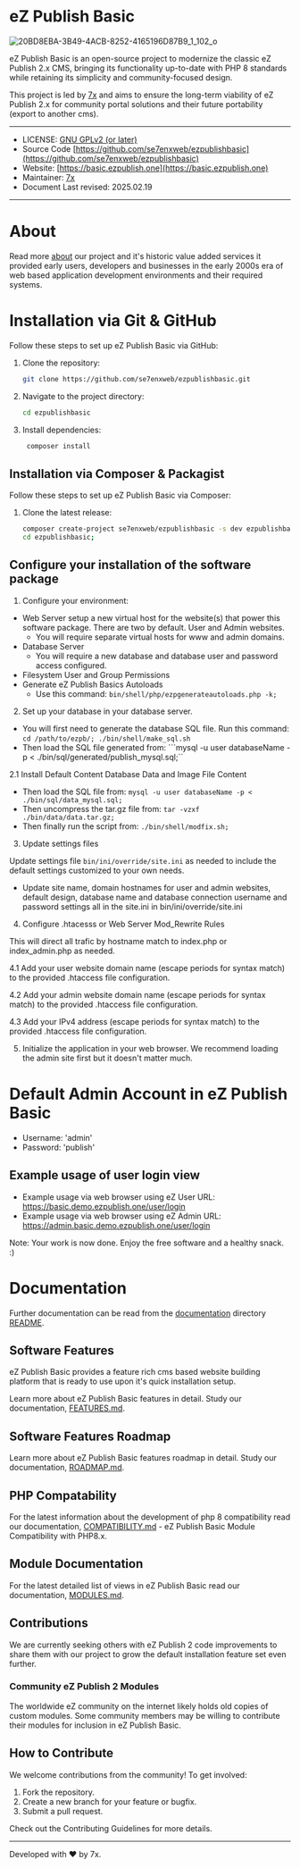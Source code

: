 # eZ Publish Basic

![20BD8EBA-3B49-4ACB-8252-4165196D87B9_1_102_o](https://github.com/user-attachments/assets/9651c6e1-c110-4344-a151-de1b58a473e8)

eZ Publish Basic is an open-source project to modernize the classic eZ Publish 2.x CMS, bringing its functionality up-to-date with PHP 8 standards while retaining its simplicity and community-focused design.

This project is led by [7x](https://se7enx.com) and aims to ensure the long-term viability of eZ Publish 2.x for community portal solutions and their future portability (export to another cms).

---

 * LICENSE: [GNU GPLv2 (or later)](COPYRIGHT.md)
 * Source Code [https://github.com/se7enxweb/ezpublishbasic](https://github.com/se7enxweb/ezpublishbasic)
 * Website:  [https://basic.ezpublish.one](https://basic.ezpublish.one)
 * Maintainer: [7x](https://se7enx.com)
 * Document Last revised: 2025.02.19

---

# About

Read more [about](documentation/ABOUT.md) our project and it's historic value added services it provided early users, developers and businesses in the early 2000s era of web based application development environments and their required systems.

# Installation via Git & GitHub

Follow these steps to set up eZ Publish Basic via GitHub:

1. Clone the repository:
   ```bash
   git clone https://github.com/se7enxweb/ezpublishbasic.git

2. Navigate to the project directory:
   ```bash 
   cd ezpublishbasic

3. Install dependencies:
   ```bash
    composer install

## Installation via Composer & Packagist

Follow these steps to set up eZ Publish Basic via Composer:

1. Clone the latest release:
   ```bash
   composer create-project se7enxweb/ezpublishbasic -s dev ezpublishbasic;
   cd ezpublishbasic;

## Configure your installation of the software package

1. Configure your environment:

- Web Server setup a new virtual host for the website(s) that power this software package. There are two by default. User and Admin websites.
  - You will require separate virtual hosts for www and admin domains.
- Database Server
  - You will require a new database and database user and password access configured.
- Filesystem User and Group Permissions
- Generate eZ Publish Basics Autoloads
  - Use this command: ```bin/shell/php/ezpgenerateautoloads.php -k;```

2. Set up your database in your database server.

- You will first need to generate the database SQL file. Run this command: ```cd /path/to/ezpb/; ./bin/shell/make_sql.sh```
- Then load the SQL file generated from: ```mysql -u user databaseName -p < ./bin/sql/generated/publish_mysql.sql;``

2.1 Install Default Content Database Data and Image File Content
- Then load the SQL file from: ```mysql -u user databaseName -p < ./bin/sql/data_mysql.sql;```
- Then uncompress the tar.gz file from: ```tar -vzxf ./bin/data/data.tar.gz;```
- Then finally run the script from: ```./bin/shell/modfix.sh;```

3. Update settings files

Update settings file ```bin/ini/override/site.ini``` as needed to include the default settings customized to your own needs.

- Update site name, domain hostnames for user and admin websites, default design, database name and database connection username and password settings all in the site.ini in bin/ini/override/site.ini

4. Configure .htacesss or Web Server Mod_Rewrite Rules

This will direct all trafic by hostname match to index.php or index_admin.php as needed.

4.1 Add your user website domain name (escape periods for syntax match) to the provided .htaccess file configuration.

4.2 Add your admin website domain name (escape periods for syntax match) to the provided .htaccess file configuration.

4.3 Add your IPv4 address (escape periods for syntax match) to the provided .htaccess file configuration.

5. Initialize the application in your web browser. We recommend loading the admin site first but it doesn't matter much.

# Default Admin Account in eZ Publish Basic

- Username: 'admin'
- Password: 'publish'

## Example usage of user login view

- Example usage via web browser using eZ User URL: https://basic.demo.ezpublish.one/user/login
- Example usage via web browser using eZ Admin URL: https://admin.basic.demo.ezpublish.one/user/login

Note: Your work is now done. Enjoy the free software and a healthy snack. :)

# Documentation

Further documentation can be read from the [documentation](https://github.com/se7enxweb/ezpublishbasic/tree/master/documentation) directory [README](https://github.com/se7enxweb/ezpublishbasic/tree/master/documentation/README).

## Software Features

eZ Publish Basic provides a feature rich cms based website building platform that is ready to use upon it's quick installation setup.

Learn more about eZ Publish Basic features in detail. Study our documentation, [FEATURES.md](documentation/FEATURES.md).

## Software Features Roadmap

Learn more about eZ Publish Basic features roadmap in detail. Study our documentation, [ROADMAP.md](documentation/ROADMAP.md).

## PHP Compatability

For the latest information about the development of php 8 compatibility read our documentation, [COMPATIBILITY.md](documentation/COMPATIBILITY.md) - eZ Publish Basic Module Compatibility with PHP8.x. 

## Module Documentation

For the latest detailed list of views in eZ Publish Basic read our documentation, [MODULES.md](documentation/MODULES.md).

## Contributions

We are currently seeking others with eZ Publish 2 code improvements to share them with our project to grow the default installation feature set even further.

### Community eZ Publish 2 Modules

The worldwide eZ community on the internet likely holds old copies of custom modules. Some community members may be willing to contribute their modules for inclusion in eZ Publish Basic.

## How to Contribute

We welcome contributions from the community! To get involved:

1. Fork the repository. 
2. Create a new branch for your feature or bugfix. 
3. Submit a pull request.

Check out the Contributing Guidelines for more details.

---

Developed with ❤️ by 7x.
